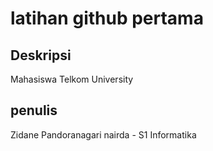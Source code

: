 # latihan github pertama 
## Deskripsi
Mahasiswa Telkom University
## penulis 
Zidane Pandoranagari nairda - S1 Informatika 
